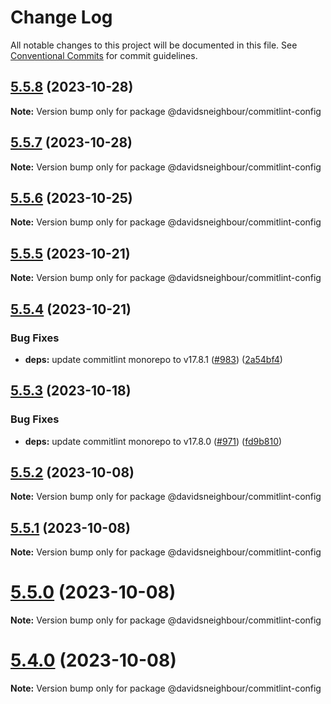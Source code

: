 # Change Log

All notable changes to this project will be documented in this file.
See [Conventional Commits](https://conventionalcommits.org) for commit guidelines.

## [5.5.8](https://github.com/davidsneighbour/configurations/compare/v5.5.7...v5.5.8) (2023-10-28)

**Note:** Version bump only for package @davidsneighbour/commitlint-config





## [5.5.7](https://github.com/davidsneighbour/configurations/compare/v5.5.6...v5.5.7) (2023-10-28)

**Note:** Version bump only for package @davidsneighbour/commitlint-config





## [5.5.6](https://github.com/davidsneighbour/configurations/compare/v5.5.5...v5.5.6) (2023-10-25)

**Note:** Version bump only for package @davidsneighbour/commitlint-config





## [5.5.5](https://github.com/davidsneighbour/configurations/compare/v5.5.4...v5.5.5) (2023-10-21)

**Note:** Version bump only for package @davidsneighbour/commitlint-config





## [5.5.4](https://github.com/davidsneighbour/configurations/compare/v5.5.3...v5.5.4) (2023-10-21)


### Bug Fixes

* **deps:** update commitlint monorepo to v17.8.1 ([#983](https://github.com/davidsneighbour/configurations/issues/983)) ([2a54bf4](https://github.com/davidsneighbour/configurations/commit/2a54bf4ca3fcba79f169e5e32d0de18ae533db45))





## [5.5.3](https://github.com/davidsneighbour/configurations/compare/v5.5.2...v5.5.3) (2023-10-18)


### Bug Fixes

* **deps:** update commitlint monorepo to v17.8.0 ([#971](https://github.com/davidsneighbour/configurations/issues/971)) ([fd9b810](https://github.com/davidsneighbour/configurations/commit/fd9b81059bf6495611bd36c2f6e055fc0316f03d))





## [5.5.2](https://github.com/davidsneighbour/configurations/compare/v5.5.1...v5.5.2) (2023-10-08)

**Note:** Version bump only for package @davidsneighbour/commitlint-config





## [5.5.1](https://github.com/davidsneighbour/configurations/compare/v5.5.0...v5.5.1) (2023-10-08)

**Note:** Version bump only for package @davidsneighbour/commitlint-config





# [5.5.0](https://github.com/davidsneighbour/configurations/compare/v5.4.0...v5.5.0) (2023-10-08)

**Note:** Version bump only for package @davidsneighbour/commitlint-config





# [5.4.0](https://github.com/davidsneighbour/configurations/compare/v5.3.0...v5.4.0) (2023-10-08)

**Note:** Version bump only for package @davidsneighbour/commitlint-config

